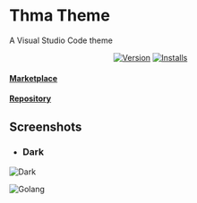 # Thma Theme

A Visual Studio Code theme

<div align="center">

[![Version](https://img.shields.io/visual-studio-marketplace/v/thma.thma-theme?colorA=2D3741&colorB=455565)](https://marketplace.visualstudio.com/items?itemName=thma.thma-theme)
[![Installs](https://img.shields.io/visual-studio-marketplace/i/thma.thma-theme?colorA=2D3741&colorB=455565)](https://marketplace.visualstudio.com/items?itemName=thma.thma-theme)

</div>

#### [Marketplace](https://marketplace.visualstudio.com/items?itemName=thma.thma-theme)

#### [Repository](https://github.com/thmarust/thma-theme)

## Screenshots

- ### Dark

![Dark](https://cdn.jsdelivr.net/gh/thmarust/thma-theme@latest/assets/theme-dark.png)

![Golang](https://cdn.jsdelivr.net/gh/thmarust/thma-theme@latest/screenshots/dark/golang.png)